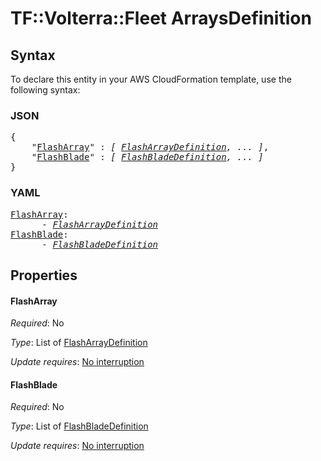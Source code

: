 # TF::Volterra::Fleet ArraysDefinition

## Syntax

To declare this entity in your AWS CloudFormation template, use the following syntax:

### JSON

<pre>
{
    "<a href="#flasharray" title="FlashArray">FlashArray</a>" : <i>[ <a href="flasharraydefinition.md">FlashArrayDefinition</a>, ... ]</i>,
    "<a href="#flashblade" title="FlashBlade">FlashBlade</a>" : <i>[ <a href="flashbladedefinition.md">FlashBladeDefinition</a>, ... ]</i>
}
</pre>

### YAML

<pre>
<a href="#flasharray" title="FlashArray">FlashArray</a>: <i>
      - <a href="flasharraydefinition.md">FlashArrayDefinition</a></i>
<a href="#flashblade" title="FlashBlade">FlashBlade</a>: <i>
      - <a href="flashbladedefinition.md">FlashBladeDefinition</a></i>
</pre>

## Properties

#### FlashArray

_Required_: No

_Type_: List of <a href="flasharraydefinition.md">FlashArrayDefinition</a>

_Update requires_: [No interruption](https://docs.aws.amazon.com/AWSCloudFormation/latest/UserGuide/using-cfn-updating-stacks-update-behaviors.html#update-no-interrupt)

#### FlashBlade

_Required_: No

_Type_: List of <a href="flashbladedefinition.md">FlashBladeDefinition</a>

_Update requires_: [No interruption](https://docs.aws.amazon.com/AWSCloudFormation/latest/UserGuide/using-cfn-updating-stacks-update-behaviors.html#update-no-interrupt)

